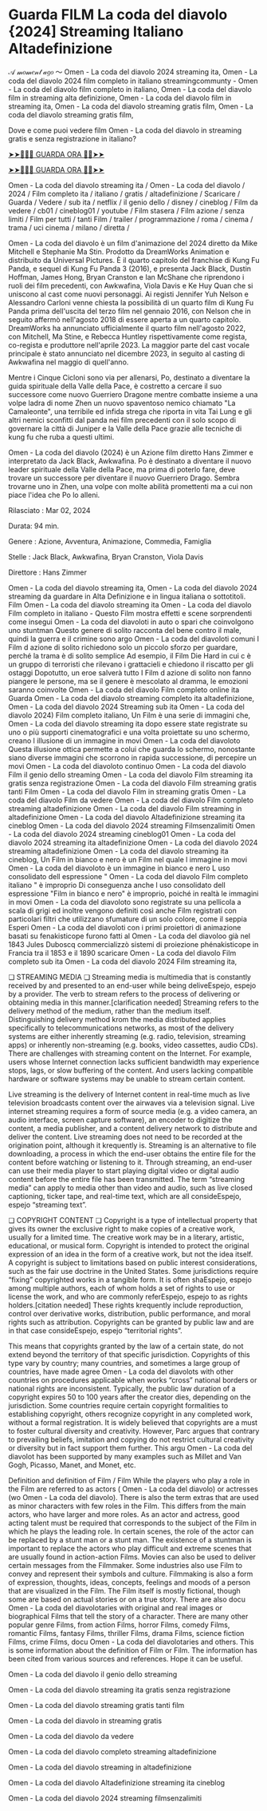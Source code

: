 # Guarda FILM La coda del diavolo {2024] Streaming Italiano Altadefinizione

𝒜 𝓂𝑜𝓂𝑒𝓃𝓉 𝒶𝑔𝑜 ～ Omen - La coda del diavolo 2024 streaming ita, Omen - La coda del diavolo 2024 film completo in italiano streamingcommunty - Omen - La coda del diavolo film completo in italiano, Omen - La coda del diavolo film in streaming alta definizione, Omen - La coda del diavolo film in streaming ita, Omen - La coda del diavolo streaming gratis film, Omen - La coda del diavolo streaming gratis film,

Dove e come puoi vedere film Omen - La coda del diavolo in streaming gratis e senza registrazione in italiano?

[➤➤🔴✅📱 GUARDA ORA 🔴✅➤➤](https://www.megavids.online/movie/1250620/la-coda-del-diavolo.html?githCODE)

[➤➤🔴✅📱 GUARDA ORA 🔴✅➤➤](https://www.megavids.online/movie/1250620/la-coda-del-diavolo.html?githCODE)

Omen - La coda del diavolo streaming ita / Omen - La coda del diavolo / 2024 / Film completo ita / italiano / gratis / altadefinizione / Scaricare / Guarda / Vedere / sub ita / netflix / il genio dello / disney / cineblog / Film da vedere / cb01 / cineblog01 / youtube / Film stasera / Film azione / senza limiti / Film per tutti / tanti Film / trailer / programmazione / roma / cinema / trama / uci cinema / milano / diretta /

Omen - La coda del diavolo è un film d'animazione del 2024 diretto da Mike Mitchell e Stephanie Ma Stin. Prodotto da DreamWorks Animation e distribuito da Universal Pictures. È il quarto capitolo del franchise di Kung Fu Panda, e sequel di Kung Fu Panda 3 (2016), e presenta Jack Black, Dustin Hoffman, James Hong, Bryan Cranston e Ian McShane che riprendono i ruoli dei film precedenti, con Awkwafina, Viola Davis e Ke Huy Quan che si uniscono al cast come nuovi personaggi. Ai registi Jennifer Yuh Nelson e Alessandro Carloni venne chiesta la possibilità di un quarto film di Kung Fu Panda prima dell'uscita del terzo film nel gennaio 2016, con Nelson che in seguito affermò nell'agosto 2018 di essere aperta a un quarto capitolo. DreamWorks ha annunciato ufficialmente il quarto film nell'agosto 2022, con Mitchell, Ma Stine, e Rebecca Huntley rispettivamente come regista, co-regista e produttore nell'aprile 2023. La maggior parte del cast vocale principale è stato annunciato nel dicembre 2023, in seguito al casting di Awkwafina nel maggio di quell'anno.

Mentre i Cinque Cicloni sono via per allenarsi, Po, destinato a diventare la guida spirituale della Valle della Pace, è costretto a cercare il suo successore come nuovo Guerriero Dragone mentre combatte insieme a una volpe ladra di nome Zhen un nuovo spaventoso nemico chiamato "La Camaleonte", una terribile ed infida strega che riporta in vita Tai Lung e gli altri nemici sconfitti dal panda nei film precedenti con il solo scopo di governare la città di Juniper e la Valle della Pace grazie alle tecniche di kung fu che ruba a questi ultimi.

Omen - La coda del diavolo (2024) è un Azione film diretto Hans Zimmer e interpretato da Jack Black, Awkwafina. Po è destinato a diventare il nuovo leader spirituale della Valle della Pace, ma prima di poterlo fare, deve trovare un successore per diventare il nuovo Guerriero Drago. Sembra trovarne uno in Zhen, una volpe con molte abilità promettenti ma a cui non piace l'idea che Po lo alleni.

Rilasciato : Mar 02, 2024

Durata: 94 min.

Genere : Azione, Avventura, Animazione, Commedia, Famiglia

Stelle : Jack Black, Awkwafina, Bryan Cranston, Viola Davis

Direttore : Hans Zimmer

Omen - La coda del diavolo streaming ita, Omen - La coda del diavolo 2024 streaming da guardare in Alta Definizione e in lingua italiana o sottotitoli. Film Omen - La coda del diavolo streaming ita Omen - La coda del diavolo Film completo in italiano - Questo Film mostra effetti e scene sorprendenti come insegui Omen - La coda del diavoloti in auto o spari che coinvolgono uno stuntman Questo genere di solito racconta del bene contro il male, quindi la guerra e il crimine sono argo Omen - La coda del diavoloti comuni I Film d azione di solito richiedono solo un piccolo sforzo per guardare, perché la trama è di solito semplice Ad esempio, il Film Die Hard in cui c è un gruppo di terroristi che rilevano i grattacieli e chiedono il riscatto per gli ostaggi Dopotutto, un eroe salverà tutto I Film d azione di solito non fanno piangere le persone, ma se il genere è mescolato al dramma, le emozioni saranno coinvolte Omen - La coda del diavolo Film completo online ita Guarda Omen - La coda del diavolo streaming completo ita altadefinizione, Omen - La coda del diavolo 2024 Streaming sub ita Omen - La coda del diavolo 2024) Film completo italiano, Un Film è una serie di immagini che, Omen - La coda del diavolo streaming ita dopo essere state registrate su uno o più supporti cinematografici e una volta proiettate su uno schermo, creano l illusione di un immagine in movi Omen - La coda del diavoloto Questa illusione ottica permette a colui che guarda lo schermo, nonostante siano diverse immagini che scorrono in rapida successione, di percepire un movi Omen - La coda del diavoloto continuo Omen - La coda del diavolo Film il genio dello streaming Omen - La coda del diavolo Film streaming ita gratis senza registrazione Omen - La coda del diavolo Film streaming gratis tanti Film Omen - La coda del diavolo Film in streaming gratis Omen - La coda del diavolo Film da vedere Omen - La coda del diavolo Film completo streaming altadefinizione Omen - La coda del diavolo Film streaming in altadefinizione Omen - La coda del diavolo Altadefinizione streaming ita cineblog Omen - La coda del diavolo 2024 streaming Filmsenzalimiti Omen - La coda del diavolo 2024 streaming cineblog01 Omen - La coda del diavolo 2024 streaming ita altadefinizione Omen - La coda del diavolo 2024 streaming altadefinizione Omen - La coda del diavolo streaming ita cineblog, Un Film in bianco e nero è un Film nel quale l immagine in movi Omen - La coda del diavoloto è un immagine in bianco e nero L uso consolidato dell espressione " Omen - La coda del diavolo Film completo italiano " è improprio Di conseguenza anche l uso consolidato dell espressione "Film in bianco e nero" è improprio, poiché in realtà le immagini in movi Omen - La coda del diavoloto sono registrate su una pellicola a scala di grigi ed inoltre vengono definiti così anche Film registrati con particolari filtri che utilizzano sfumature di un solo colore, come il seppia Esperi Omen - La coda del diavoloti con i primi proiettori di animazione basati su fenakisticope furono fatti al Omen - La coda del diavoloo già nel 1843 Jules Duboscq commercializzò sistemi di proiezione phénakisticope in Francia tra il 1853 e il 1890 scaricare Omen - La coda del diavolo Film completo sub ita Omen - La coda del diavolo 2024 Film streaming ita,

❏ STREAMING MEDIA ❏ Streaming media is multimedia that is constantly received by and presented to an end-user while being deliveEspejo, espejo by a provider. The verb to stream refers to the process of delivering or obtaining media in this manner.[clarification needed] Streaming refers to the delivery method of the medium, rather than the medium itself. Distinguishing delivery method krom the media distributed applies specifically to telecommunications networks, as most of the delivery systems are either inherently streaming (e.g. radio, television, streaming apps) or inherently non-streaming (e.g. books, video cassettes, audio CDs). There are challenges with streaming content on the Internet. For example, users whose Internet connection lacks sufficient bandwidth may experience stops, lags, or slow buffering of the content. And users lacking compatible hardware or software systems may be unable to stream certain content.

Live streaming is the delivery of Internet content in real-time much as live television broadcasts content over the airwaves via a television signal. Live internet streaming requires a form of source media (e.g. a video camera, an audio interface, screen capture software), an encoder to digitize the content, a media publisher, and a content delivery network to distribute and deliver the content. Live streaming does not need to be recorded at the origination point, although it krequently is. Streaming is an alternative to file downloading, a process in which the end-user obtains the entire file for the content before watching or listening to it. Through streaming, an end-user can use their media player to start playing digital video or digital audio content before the entire file has been transmitted. The term “streaming media” can apply to media other than video and audio, such as live closed captioning, ticker tape, and real-time text, which are all consideEspejo, espejo “streaming text”.

❏ COPYRIGHT CONTENT ❏ Copyright is a type of intellectual property that gives its owner the exclusive right to make copies of a creative work, usually for a limited time. The creative work may be in a literary, artistic, educational, or musical form. Copyright is intended to protect the original expression of an idea in the form of a creative work, but not the idea itself. A copyright is subject to limitations based on public interest considerations, such as the fair use doctrine in the United States. Some jurisdictions require “fixing” copyrighted works in a tangible form. It is often shaEspejo, espejo among multiple authors, each of whom holds a set of rights to use or license the work, and who are commonly referEspejo, espejo to as rights holders.[citation needed] These rights krequently include reproduction, control over derivative works, distribution, public performance, and moral rights such as attribution. Copyrights can be granted by public law and are in that case consideEspejo, espejo “territorial rights”.

This means that copyrights granted by the law of a certain state, do not extend beyond the territory of that specific jurisdiction. Copyrights of this type vary by country; many countries, and sometimes a large group of countries, have made agree Omen - La coda del diavolots with other countries on procedures applicable when works “cross” national borders or national rights are inconsistent. Typically, the public law duration of a copyright expires 50 to 100 years after the creator dies, depending on the jurisdiction. Some countries require certain copyright formalities to establishing copyright, others recognize copyright in any completed work, without a formal registration. It is widely believed that copyrights are a must to foster cultural diversity and creativity. However, Parc argues that contrary to prevailing beliefs, imitation and copying do not restrict cultural creativity or diversity but in fact support them further. This argu Omen - La coda del diavolot has been supported by many examples such as Millet and Van Gogh, Picasso, Manet, and Monet, etc.

Definition and definition of Film / Film While the players who play a role in the Film are referred to as actors ( Omen - La coda del diavolo) or actresses (wo Omen - La coda del diavolo). There is also the term extras that are used as minor characters with few roles in the Film. This differs from the main actors, who have larger and more roles. As an actor and actress, good acting talent must be required that corresponds to the subject of the Film in which he plays the leading role. In certain scenes, the role of the actor can be replaced by a stunt man or a stunt man. The existence of a stuntman is important to replace the actors who play difficult and extreme scenes that are usually found in action-action Films. Movies can also be used to deliver certain messages from the Filmmaker. Some industries also use Film to convey and represent their symbols and culture. Filmmaking is also a form of expression, thoughts, ideas, concepts, feelings and moods of a person that are visualized in the Film. The Film itself is mostly fictional, though some are based on actual stories or on a true story. There are also docu Omen - La coda del diavolotaries with original and real images or biographical Films that tell the story of a character. There are many other popular genre Films, from action Films, horror Films, comedy Films, romantic Films, fantasy Films, thriller Films, drama Films, science fiction Films, crime Films, docu Omen - La coda del diavolotaries and others. This is some information about the definition of Film or Film. The information has been cited from various sources and references. Hope it can be useful.

Omen - La coda del diavolo il genio dello streaming

Omen - La coda del diavolo streaming ita gratis senza registrazione

Omen - La coda del diavolo streaming gratis tanti film

Omen - La coda del diavolo in streaming gratis

Omen - La coda del diavolo da vedere

Omen - La coda del diavolo completo streaming altadefinizione

Omen - La coda del diavolo streaming in altadefinizione

Omen - La coda del diavolo Altadefinizione streaming ita cineblog

Omen - La coda del diavolo 2024 streaming filmsenzalimiti
